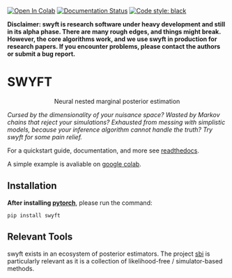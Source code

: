 [![Open In Colab](https://colab.research.google.com/assets/colab-badge.svg)](https://colab.research.google.com/github/undark-lab/swyft/blob/master/notebooks/Quickstart.ipynb)
[![Documentation Status](https://readthedocs.org/projects/swyft/badge/?version=latest)](https://swyft.readthedocs.io/en/latest/?badge=latest)
[![Code style: black](https://img.shields.io/badge/code%20style-black-000000.svg)](https://github.com/psf/black)

**Disclaimer: swyft is research software under heavy development and still in its alpha phase. There are many rough edges, and things might break. However, the core algorithms work, and we use swyft in production for research papers. If you encounter problems, please contact the authors or submit a bug report.**

# SWYFT

<p align="center">
Neural nested marginal posterior estimation
</p>

*Cursed by the dimensionality of your nuisance space? Wasted by Markov
chains that reject your simulations? Exhausted from messing with
simplistic models, because your inference algorithm cannot handle the
truth? Try swyft for some pain relief.*

For a quickstart guide, documentation, and more see
[readthedocs](https://swyft.readthedocs.io/en/latest/).  

A simple example is avaliable on [google colab](https://colab.research.google.com/github/undark-lab/swyft/blob/master/notebooks/Quickstart.ipynb).

## Installation

**After installing [pytorch](https://pytorch.org/get-started/locally/)**, please run the command:

`pip install swyft`

## Relevant Tools

swyft exists in an ecosystem of posterior estimators. The project [sbi](https://github.com/mackelab/sbi) is particularly relevant as it is a collection of likelihood-free / simulator-based methods.
